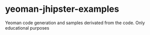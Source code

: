 # yeoman-jhipster-examples
Yeoman code generation and samples derivated from the code. Only educational purposes
